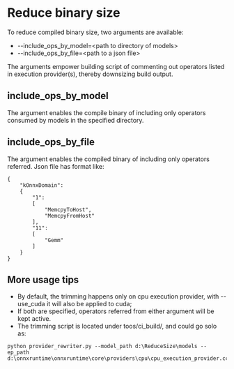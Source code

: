 # Reduce binary size
To reduce compiled binary size, two arguments are available:

- --include_ops_by_model=<path to directory of models\>
- --include_ops_by_file=<path to a json file\>

The arguments empower building script of commenting out operators listed in execution provider(s), thereby downsizing build output.

## include_ops_by_model
The argument enables the compile binary of including only operators consumed by models in the specified directory.

## include_ops_by_file
The argument enables the compiled binary of including only operators referred. Json file has format like:
```
{
    "kOnnxDomain":
    {
        "1":
        [
            "MemcpyToHost",
            "MemcpyFromHost"
        ],
        "11":
        [
            "Gemm"
        ]
    }
}
```

## More usage tips
- By default, the trimming happens only on cpu execution provider, with --use_cuda it will also be applied to cuda;
- If both are specified, operators referred from either argument will be kept active.
- The trimming script is located under toos/ci_build/, and could go solo as:
```
python provider_rewriter.py --model_path d:\ReduceSize\models --ep_path d:\onnxruntime\onnxruntime\core\providers\cpu\cpu_execution_provider.cc
```